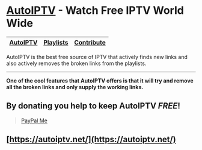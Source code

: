 # [AutoIPTV](https://autoiptv.net) - Watch Free IPTV World Wide

| [AutoIPTV](https://autoiptv.net) | [Playlists](https://autoiptv.net/playlists) | [Contribute](https://autoiptv.net/contribute) |
| ---- | ---- | ---- |

AutoIPTV is the best free source of IPTV that actively finds new links and also actively removes the broken links from the playlists.

----

**One of the cool features that AutoIPTV offers is that it will try and remove all the broken links and only supply the working links.**

## By donating you help to keep AutoIPTV *FREE*!

> [PayPal Me](https://paypal.me/Rampaigh)

## [https://autoiptv.net/](https://autoiptv.net/)
